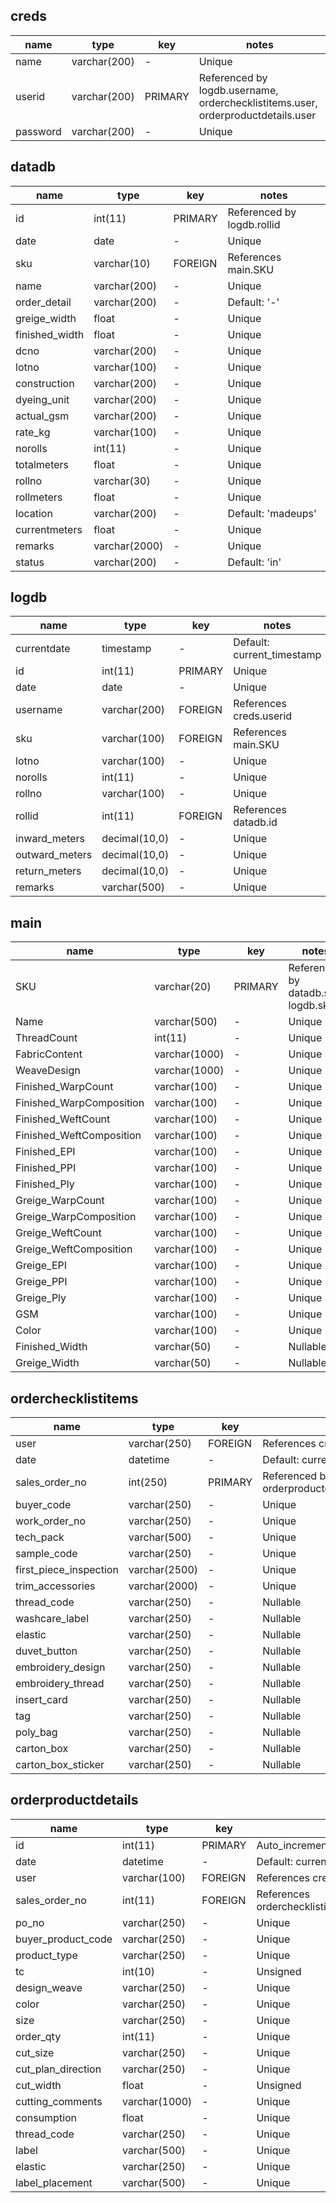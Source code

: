 ## creds
| name | type | key | notes |
|------|------|-----|-------|
| name | varchar(200) | - | Unique |
| userid | varchar(200) | PRIMARY | Referenced by logdb.username, orderchecklistitems.user, orderproductdetails.user |
| password | varchar(200) | - | Unique |

## datadb
| name | type | key | notes |
|------|------|-----|-------|
| id | int(11) | PRIMARY | Referenced by logdb.rollid |
| date | date | - | Unique |
| sku | varchar(10) | FOREIGN | References main.SKU |
| name | varchar(200) | - | Unique |
| order_detail | varchar(200) | - | Default: '-' |
| greige_width | float | - | Unique |
| finished_width | float | - | Unique |
| dcno | varchar(200) | - | Unique |
| lotno | varchar(100) | - | Unique |
| construction | varchar(200) | - | Unique |
| dyeing_unit | varchar(200) | - | Unique |
| actual_gsm | varchar(200) | - | Unique |
| rate_kg | varchar(100) | - | Unique |
| norolls | int(11) | - | Unique |
| totalmeters | float | - | Unique |
| rollno | varchar(30) | - | Unique |
| rollmeters | float | - | Unique |
| location | varchar(200) | - | Default: 'madeups' |
| currentmeters | float | - | Unique |
| remarks | varchar(2000) | - | Unique |
| status | varchar(200) | - | Default: 'in' |

## logdb
| name | type | key | notes |
|------|------|-----|-------|
| currentdate | timestamp | - | Default: current_timestamp |
| id | int(11) | PRIMARY | Unique |
| date | date | - | Unique |
| username | varchar(200) | FOREIGN | References creds.userid |
| sku | varchar(100) | FOREIGN | References main.SKU |
| lotno | varchar(100) | - | Unique |
| norolls | int(11) | - | Unique |
| rollno | varchar(100) | - | Unique |
| rollid | int(11) | FOREIGN | References datadb.id |
| inward_meters | decimal(10,0) | - | Unique |
| outward_meters | decimal(10,0) | - | Unique |
| return_meters | decimal(10,0) | - | Unique |
| remarks | varchar(500) | - | Unique |

## main
| name | type | key | notes |
|------|------|-----|-------|
| SKU | varchar(20) | PRIMARY | Referenced by datadb.sku, logdb.sku |
| Name | varchar(500) | - | Unique |
| ThreadCount | int(11) | - | Unique |
| FabricContent | varchar(1000) | - | Unique |
| WeaveDesign | varchar(1000) | - | Unique |
| Finished_WarpCount | varchar(100) | - | Unique |
| Finished_WarpComposition | varchar(100) | - | Unique |
| Finished_WeftCount | varchar(100) | - | Unique |
| Finished_WeftComposition | varchar(100) | - | Unique |
| Finished_EPI | varchar(100) | - | Unique |
| Finished_PPI | varchar(100) | - | Unique |
| Finished_Ply | varchar(100) | - | Unique |
| Greige_WarpCount | varchar(100) | - | Unique |
| Greige_WarpComposition | varchar(100) | - | Unique |
| Greige_WeftCount | varchar(100) | - | Unique |
| Greige_WeftComposition | varchar(100) | - | Unique |
| Greige_EPI | varchar(100) | - | Unique |
| Greige_PPI | varchar(100) | - | Unique |
| Greige_Ply | varchar(100) | - | Unique |
| GSM | varchar(100) | - | Unique |
| Color | varchar(100) | - | Unique |
| Finished_Width | varchar(50) | - | Nullable |
| Greige_Width | varchar(50) | - | Nullable |

## orderchecklistitems
| name | type | key | notes |
|------|------|-----|-------|
| user | varchar(250) | FOREIGN | References creds.userid |
| date | datetime | - | Default: current_timestamp |
| sales_order_no | int(250) | PRIMARY | Referenced by orderproductdetails.sales_order_no |
| buyer_code | varchar(250) | - | Unique |
| work_order_no | varchar(250) | - | Unique |
| tech_pack | varchar(500) | - | Unique |
| sample_code | varchar(250) | - | Unique |
| first_piece_inspection | varchar(2500) | - | Unique |
| trim_accessories | varchar(2000) | - | Unique |
| thread_code | varchar(250) | - | Nullable |
| washcare_label | varchar(250) | - | Nullable |
| elastic | varchar(250) | - | Nullable |
| duvet_button | varchar(250) | - | Nullable |
| embroidery_design | varchar(250) | - | Nullable |
| embroidery_thread | varchar(250) | - | Nullable |
| insert_card | varchar(250) | - | Nullable |
| tag | varchar(250) | - | Nullable |
| poly_bag | varchar(250) | - | Nullable |
| carton_box | varchar(250) | - | Nullable |
| carton_box_sticker | varchar(250) | - | Nullable |

## orderproductdetails
| name | type | key | notes |
|------|------|-----|-------|
| id | int(11) | PRIMARY | Auto_increment |
| date | datetime | - | Default: current_timestamp |
| user | varchar(100) | FOREIGN | References creds.userid |
| sales_order_no | int(11) | FOREIGN | References orderchecklistitems.sales_order_no |
| po_no | varchar(250) | - | Unique |
| buyer_product_code | varchar(250) | - | Unique |
| product_type | varchar(250) | - | Unique |
| tc | int(10) | - | Unsigned |
| design_weave | varchar(250) | - | Unique |
| color | varchar(250) | - | Unique |
| size | varchar(250) | - | Unique |
| order_qty | int(11) | - | Unique |
| cut_size | varchar(250) | - | Unique |
| cut_plan_direction | varchar(250) | - | Unique |
| cut_width | float | - | Unsigned |
| cutting_comments | varchar(1000) | - | Unique |
| consumption | float | - | Unique |
| thread_code | varchar(250) | - | Unique |
| label | varchar(500) | - | Unique |
| elastic | varchar(250) | - | Unique |
| label_placement | varchar(500) | - | Unique |